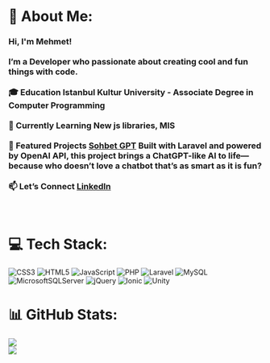 # 💫 About Me:
### Hi, I'm Mehmet!<br><br>I’m a Developer who passionate about creating cool and fun things with code.</br><br>🎓 Education **Istanbul Kultur University** - Associate Degree in Computer Programming</br> <br>🌱 Currently Learning New js libraries, MIS</br><br>🚀 Featured Projects [Sohbet GPT](https://github.com/b4s4r/sohbetgpt.git) Built with Laravel and powered by OpenAI API, this project brings a ChatGPT-like AI to life—because who doesn’t love a chatbot that’s as smart as it is fun?</br><br>📫 Let’s Connect [LinkedIn](https://www.linkedin.com/in/mehmet-ba%C5%9Far-019948258/)</br><br><br>


# 💻 Tech Stack:
![CSS3](https://img.shields.io/badge/css3-%231572B6.svg?style=for-the-badge&logo=css3&logoColor=white) ![HTML5](https://img.shields.io/badge/html5-%23E34F26.svg?style=for-the-badge&logo=html5&logoColor=white) ![JavaScript](https://img.shields.io/badge/javascript-%23323330.svg?style=for-the-badge&logo=javascript&logoColor=%23F7DF1E) ![PHP](https://img.shields.io/badge/php-%23777BB4.svg?style=for-the-badge&logo=php&logoColor=white)  ![Laravel](https://img.shields.io/badge/laravel-%23FF2D20.svg?style=for-the-badge&logo=laravel&logoColor=white) ![MySQL](https://img.shields.io/badge/mysql-4479A1.svg?style=for-the-badge&logo=mysql&logoColor=white) ![MicrosoftSQLServer](https://img.shields.io/badge/Microsoft%20SQL%20Server-CC2927?style=for-the-badge&logo=microsoft%20sql%20server&logoColor=white) ![jQuery](https://img.shields.io/badge/jquery-%230769AD.svg?style=for-the-badge&logo=jquery&logoColor=white) ![Ionic](https://img.shields.io/badge/Ionic-%233880FF.svg?style=for-the-badge&logo=Ionic&logoColor=white) ![Unity](https://img.shields.io/badge/unity-%23000000.svg?style=for-the-badge&logo=unity&logoColor=white)
# 📊 GitHub Stats:

![](https://github-readme-streak-stats.herokuapp.com/?user=b4s4r&theme=dark&hide_border=false)<br/>
![](https://github-readme-stats.vercel.app/api/top-langs/?username=b4s4r&theme=dark&hide_border=false&include_all_commits=false&count_private=false&layout=compact)

<!-- Proudly created with GPRM ( https://gprm.itsvg.in ) -->
